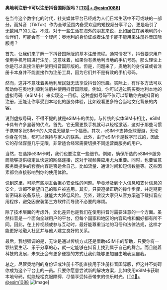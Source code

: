 **奥地利注册卡可以注册抖音国际版吗？[[TG💪+ @esim1088](https://t.me/s/esim1088)]**

在当今这个数字化的时代，社交媒体平台已经成为人们日常生活中不可或缺的一部分。而抖音（TikTok）作为全球范围内备受欢迎的短视频分享平台，更是吸引了无数用户的关注。不过，对于一些生活在海外的朋友来说，比如居住在奥地利的小伙伴们，可能会有一个疑问：奥地利的身份证或者注册卡能不能用来注册抖音国际版呢？

首先，让我们来了解一下抖音国际版的基本注册流程。通常情况下，抖音要求用户使用手机号码进行注册。这意味着，如果你有奥地利当地的手机号码，那么理论上你是可以直接注册并使用抖音国际版的。但是，问题来了，奥地利的身份证或者注册卡本身并不能直接作为注册工具，因为它们并不是有效的手机号码。

然而，这并不意味着奥地利居民就无法享受抖音的乐趣。实际上，有许多方法可以帮助你在奥地利顺利注册并使用抖音国际版。例如，你可以通过购买奥地利本地的虚拟号码（eSIM卡）来实现这一目标。这种虚拟号码不仅可以帮助你完成抖音的注册，还能让你享受到本地化的服务体验，比如观看更多符合当地文化背景的内容。

说到虚拟号码，不得不提的就是eSIM卡的优势。与传统的实体SIM卡相比，eSIM卡具有许多显著的优点。首先，它无需更换手机就可以轻松激活，这对于那些习惯于携带多张SIM卡的人来说无疑是一个福音。其次，eSIM卡支持全球漫游，无论你身在何处，都可以保持与家人的联系。此外，由于eSIM卡是数字形式的，因此它的存储容量几乎无限，非常适合经常需要切换不同运营商服务的用户。

当然，在选择eSIM卡时，我们也要注意一些细节。例如，确保所选的eSIM卡服务商能够提供稳定且快速的网络连接，这对于视频类应用尤为重要。同时，也要留意服务商提供的套餐内容是否适合自己，比如流量、通话时间和短信数量等。这些因素都会直接影响到你的使用体验。

说到这里，可能有些朋友会担心安全性的问题。毕竟涉及到个人信息和支付信息的安全，谁都不希望自己的账户被盗用。其实，只要遵循正确的操作步骤，并定期更新密码和设备系统，就能大大降低风险。另外，建议大家只从官方渠道下载抖音应用程序，避免因安装第三方软件而导致不必要的麻烦。

除了技术层面的考虑外，文化差异也是我们在使用抖音时需要注意的一个方面。虽然抖音是一个面向全球用户的平台，但每个国家和地区的内容风格和偏好都有所不同。因此，在上传视频或参与互动时，最好能尊重当地的习俗和法律法规，这样才能更好地融入社区并与他人建立良好的关系。

最后，我想强调的是，无论是通过传统方式还是借助eSIM卡的帮助，只要你有一颗热爱生活、乐于分享的心，就一定能够在抖音上找到属于自己的舞台。而且随着科技的发展，未来还会有更多便捷的方式让我们能够更加自由地表达自我。

总之，尽管奥地利的身份证或注册卡不能直接用于注册抖音国际版，但这并不妨碍你成为这个平台上的一员。只要你愿意尝试新的解决方案，比如使用eSIM卡获取本地号码，就能轻松克服障碍，尽情享受抖音带来的快乐时光。[[TG💪+ @esim1088](https://t.me/s/esim1088) ![Image](https://i.postimg.cc/4NQfJmqS/Snipaste-2025-05-13-00-14-12.png)]